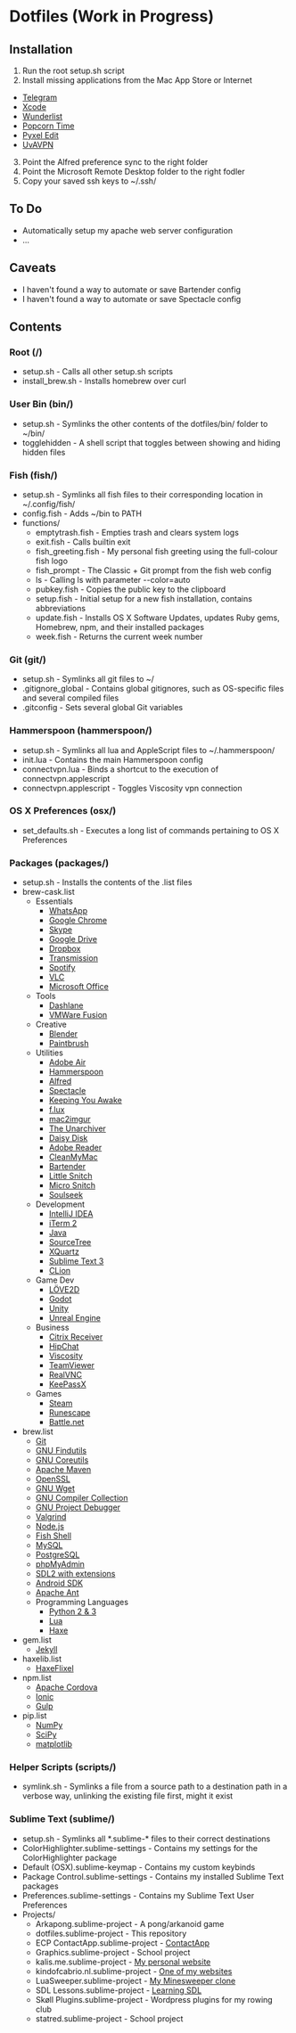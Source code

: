 # Dotfiles (Work in Progress)

## Installation
1. Run the root setup.sh script
2. Install missing applications from the Mac App Store or Internet
  * [Telegram](https://itunes.apple.com/us/app/telegram/id747648890?mt=12)
  * [Xcode](https://itunes.apple.com/en/app/xcode/id497799835?mt=12)
  * [Wunderlist](https://itunes.apple.com/us/app/wunderlist-to-do-list-tasks/id410628904?mt=12)
  * [Popcorn Time](http://popcorn-time.se/)
  * [Pyxel Edit](http://pyxeledit.com/)
  * [UvAVPN](http://student.uva.nl/en/az/content/uvavpn/download/download-uvavpn-software.html)
3. Point the Alfred preference sync to the right folder
4. Point the Microsoft Remote Desktop folder to the right fodler
5. Copy your saved ssh keys to ~/.ssh/

## To Do

* Automatically setup my apache web server configuration
* ...

## Caveats

* I haven't found a way to automate or save Bartender config
* I haven't found a way to automate or save Spectacle config

## Contents

### Root (/)
* setup.sh - Calls all other setup.sh scripts
* install_brew.sh - Installs homebrew over curl

### User Bin (bin/)
* setup.sh - Symlinks the other contents of the dotfiles/bin/ folder to ~/bin/
* togglehidden - A shell script that toggles between showing and hiding hidden files

### Fish (fish/)
* setup.sh - Symlinks all fish files to their corresponding location in ~/.config/fish/
* config.fish - Adds ~/bin to PATH
* functions/
  * emptytrash.fish - Empties trash and clears system logs
  * exit.fish - Calls builtin exit
  * fish_greeting.fish - My personal fish greeting using the full-colour fish logo
  * fish_prompt - The Classic + Git prompt from the fish web config
  * ls - Calling ls with parameter --color=auto
  * pubkey.fish - Copies the public key to the clipboard
  * setup.fish - Initial setup for a new fish installation, contains abbreviations
  * update.fish - Installs OS X Software Updates, updates Ruby gems, Homebrew, npm, and their installed packages
  * week.fish - Returns the current week number

### Git (git/)
* setup.sh - Symlinks all git files to ~/
* .gitignore_global - Contains global gitignores, such as OS-specific files and several compiled files
* .gitconfig - Sets several global Git variables

### Hammerspoon (hammerspoon/)
* setup.sh - Symlinks all lua and AppleScript files to ~/.hammerspoon/
* init.lua - Contains the main Hammerspoon config
* connectvpn.lua - Binds a shortcut to the execution of connectvpn.applescript
* connectvpn.applescript - Toggles Viscosity vpn connection

### OS X Preferences (osx/)
* set_defaults.sh - Executes a long list of commands pertaining to OS X Preferences

### Packages (packages/)
* setup.sh - Installs the contents of the .list files
* brew-cask.list
  * Essentials 
    * [WhatsApp](https://www.whatsapp.com/)
    * [Google Chrome](https://www.google.com/chrome/)
    * [Skype](https://www.skype.com/)
    * [Google Drive](https://www.google.com/drive/download/)
    * [Dropbox](https://www.dropbox.com/)
    * [Transmission](https://www.transmissionbt.com/)
    * [Spotify](https://www.spotify.com/)
    * [VLC](http://www.videolan.org/index.html)
    * [Microsoft Office](https://www.office.com/)
  * Tools
    * [Dashlane](https://www.dashlane.com/)
    * [VMWare Fusion](https://www.vmware.com/products/fusion)
  * Creative
    * [Blender](https://www.blender.org/)
    * [Paintbrush](http://paintbrush.sourceforge.net/)
  * Utilities
    * [Adobe Air](https://get.adobe.com/air/)
    * [Hammerspoon](http://www.hammerspoon.org/)
    * [Alfred](https://www.alfredapp.com/)
    * [Spectacle](https://www.spectacleapp.com/)
    * [Keeping You Awake](https://github.com/newmarcel/KeepingYouAwake)
    * [f.lux](https://justgetflux.com/)
    * [mac2imgur](https://github.com/mileswd/mac2imgur)
    * [The Unarchiver](https://itunes.apple.com/app/the-unarchiver/id425424353)
    * [Daisy Disk](https://daisydiskapp.com/)
    * [Adobe Reader](https://get.adobe.com/reader/)
    * [CleanMyMac](http://macpaw.com/landings/cleanmymac3-store)
    * [Bartender](https://www.macbartender.com/)
    * [Little Snitch](https://www.obdev.at/products/littlesnitch/index.html)
    * [Micro Snitch](https://www.obdev.at/products/microsnitch/index.html)
    * [Soulseek](http://www.soulseekqt.net/)
  * Development
    * [IntelliJ IDEA](https://www.jetbrains.com/idea/)
    * [iTerm 2](https://www.iterm2.com/)
    * [Java](https://www.java.com/)
    * [SourceTree](https://www.sourcetreeapp.com/)
    * [XQuartz](http://www.xquartz.org/)
    * [Sublime Text 3](https://www.sublimetext.com/3)
    * [CLion](https://www.jetbrains.com/clion/)
  * Game Dev
    * [LÖVE2D](https://love2d.org/)
    * [Godot](http://www.godotengine.org/)
    * [Unity](https://unity3d.com/)
    * [Unreal Engine](https://www.unrealengine.com/what-is-unreal-engine-4)
  * Business
    * [Citrix Receiver](https://www.citrix.com/go/receiver.html)
    * [HipChat](https://www.hipchat.com/)
    * [Viscosity](https://www.sparklabs.com/viscosity/)
    * [TeamViewer](https://www.teamviewer.com/)
    * [RealVNC](https://www.realvnc.com/)
    * [KeePassX](https://www.keepassx.org/)
  * Games
    * [Steam](http://store.steampowered.com/)
    * [Runescape](http://www.runescape.com/)
    * [Battle.net](http://eu.battle.net/)
* brew.list
  * [Git](https://git-scm.com/)
  * [GNU Findutils](http://www.gnu.org/software/findutils/)
  * [GNU Coreutils](http://www.gnu.org/software/coreutils/coreutils.html)
  * [Apache Maven](https://maven.apache.org/)
  * [OpenSSL](https://www.openssl.org/)
  * [GNU Wget](https://www.gnu.org/software/wget/)
  * [GNU Compiler Collection](https://gcc.gnu.org/)
  * [GNU Project Debugger](https://www.gnu.org/software/gdb/)
  * [Valgrind](http://valgrind.org/)
  * [Node.js](https://nodejs.org/)
  * [Fish Shell](http://fishshell.com/)
  * [MySQL](https://www.mysql.com/)
  * [PostgreSQL](http://www.postgresql.org/)
  * [phpMyAdmin](https://www.phpmyadmin.net/)
  * [SDL2 with extensions](https://www.libsdl.org/)
  * [Android SDK](http://developer.android.com/sdk/index.html)
  * [Apache Ant](http://ant.apache.org/)
  * Programming Languages
    * [Python 2 & 3](https://www.python.org/)
    * [Lua](https://www.lua.org/)
    * [Haxe](http://haxe.org/)
* gem.list
  * [Jekyll](https://jekyllrb.com/) 
* haxelib.list
  * [HaxeFlixel](http://haxeflixel.com/)
* npm.list
  * [Apache Cordova](https://cordova.apache.org/)
  * [Ionic](http://ionicframework.com/)
  * [Gulp](http://gulpjs.com/)
* pip.list
  * [NumPy](http://www.numpy.org/)
  * [SciPy](https://www.scipy.org/)
  * [matplotlib](http://matplotlib.org/)

### Helper Scripts (scripts/)
* symlink.sh - Symlinks a file from a source path to a destination path in a verbose way, unlinking the existing file first, might it exist

### Sublime Text (sublime/)
* setup.sh - Symlinks all \*.sublime-\* files to their correct destinations
* ColorHighlighter.sublime-settings - Contains my settings for the ColorHighlighter package
* Default (OSX).sublime-keymap - Contains my custom keybinds
* Package Control.sublime-settings - Contains my installed Sublime Text packages
* Preferences.sublime-settings - Contains my Sublime Text User Preferences
* Projects/
  * Arkapong.sublime-project - A pong/arkanoid game
  * dotfiles.sublime-project - This repository
  * ECP ContactApp.sublime-project - [ContactApp](https://github.com/incodehq/contactapp)
  * Graphics.sublime-project - School project
  * kalis.me.sublime-project - [My personal website](http://kalis.me)
  * kindofcabrio.nl.sublime-project - [One of my websites](http://kindofcabrio.nl)
  * LuaSweeper.sublime-project - [My Minesweeper clone](https://github.com/rkalis/LuaSweeper)
  * SDL Lessons.sublime-project - [Learning SDL](http://www.willusher.io/pages/sdl2/)
  * Skøll Plugins.sublime-project - Wordpress plugins for my rowing club
  * statred.sublime-project - School project
